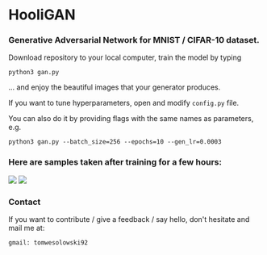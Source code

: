 # HooliGAN
<h3>Generative Adversarial Network for MNIST / CIFAR-10 dataset.</h3>

Download repository to your local computer, train the model by typing

`python3 gan.py`

... and enjoy the beautiful images that your generator produces. 

If you want to tune hyperparameters, open and modify `config.py` file. 

You can also do it by providing flags with the same names as parameters, e.g.

`python3 gan.py --batch_size=256 --epochs=10 --gen_lr=0.0003`

<h3>Here are samples taken after training for a few hours:</h3>

<img src="http://imagizer.imageshack.us/v2/800x600q90/923/zm4YtN.png"></img>
<img src="http://imagizer.imageshack.us/v2/800x600q90/924/WdP5uo.png"></img>

<h3> Contact </h3>

If you want to contribute / give a feedback / say hello, don't hesitate and mail me at:

`gmail: tomwesolowski92`
